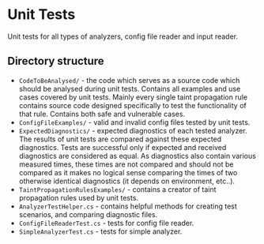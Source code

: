 # Unit Tests
Unit tests for all types of analyzers, config file reader and input reader.

## Directory structure
- `CodeToBeAnalysed/` - the code which serves as a source code which should be analysed during unit tests. Contains all examples and use cases covered by unit tests. Mainly every single taint propagation rule contains source code designed specifically to test the functionality of that rule. Contains both safe and vulnerable cases.  
- `ConfigFileExamples/` - valid and invalid config files tested by unit tests.
- `ExpectedDiagnostics/` - expected diagnostics of each tested analyzer. The results of unit tests are compared against these expected diagnostics. Tests are successful only if expected and received diagnostics are considered as equal. As diagnostics also contain various measured times, these times are not compared and should not be compared as it makes no logical sense comparing the times of two otherwise identical diagnostics (it depends on environment, etc..).   
- `TaintPropagationRulesExamples/` -  contains a creator of taint propagation rules used by unit tests.
- `AnalyzerTestHelper.cs` - contains helpful methods for creating test scenarios, and comparing diagnostic files. 
- `ConfigFileReaderTest.cs` - tests for config file reader.
- `SimpleAnalyzerTest.cs` - tests for simple analyzer.
